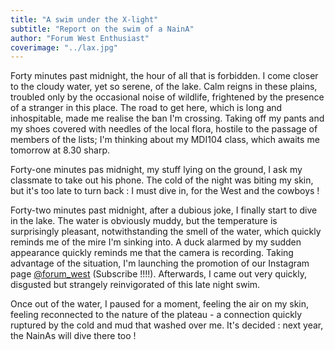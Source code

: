 ```yaml
---
title: "A swim under the X-light"
subtitle: "Report on the swim of a NainA"
author: "Forum West Enthusiast"
coverimage: "../lax.jpg"
---
```


Forty minutes past midnight, the hour of all that is forbidden. I come closer to the cloudy water, yet so serene, of the lake. Calm reigns in these plains, troubled only by the occasional noise of wildlife, frightened by the presence of a stranger in this place. The road to get here, which is long and inhospitable, made me realise the ban I'm crossing. Taking off my pants and my shoes covered with needles of the local flora, hostile to the passage of members of the lists; I'm thinking about my MDI104 class, which awaits me tomorrow at 8.30 sharp.

Forty-one minutes pas midnight, my stuff lying on the ground, I ask my classmate to take out his phone. The cold of the night was biting my skin, but it's too late to turn back : I must dive in, for the West and the cowboys !

Forty-two minutes past midnight, after a dubious joke, I finally start to dive in the lake. The water is obviously muddy, but the temperature is surprisingly pleasant, notwithstanding the smell of the water, which quickly reminds me of the mire I'm sinking into. A duck alarmed by my sudden appearance quickly reminds me that the camera is recording. Taking advantage of the situation, I'm launching the promotion of our Instagram page [@forum_west](https://www.instagram.com/forum_west/) (Subscribe !!!!). Afterwards, I came out very quickly, disgusted but strangely reinvigorated of this late night swim.  

Once out of the water, I paused for a moment, feeling the air on my skin, feeling reconnected to the nature of the plateau - a connection quickly ruptured by the cold and mud that washed over me. It's decided :  next year, the NainAs will dive there too !